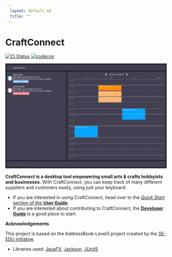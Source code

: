 ```yaml
---
  layout: default.md
  title: ""
---
```


# CraftConnect

[![CI Status](https://github.com/se-edu/addressbook-level3/workflows/Java%20CI/badge.svg)](https://github.com/AY2425S2-CS2103T-W13-4/tp/actions)
[![codecov](https://codecov.io/gh/se-edu/addressbook-level3/branch/master/graph/badge.svg)](https://codecov.io/gh/AY2425S2-CS2103T-W13-4/tp)

![Ui](images/Ui.png)

**CraftConnect is a desktop tool empowering small arts & crafts hobbyists and businesses.** With CraftConnect, you can keep track of many different suppliers and customers easily, using just your keyboard.

* If you are interested in using CraftConnect, head over to the [_Quick Start_ section of the **User Guide**](UserGuide.html#quick-start).
* If you are interested about contributing to CraftConnect, the [**Developer Guide**](DeveloperGuide.html) is a good place to start.


**Acknowledgements**

This project is based on the AddressBook-Level3 project created by the [SE-EDU initiative](https://se-education.org).

* Libraries used: [JavaFX](https://openjfx.io/), [Jackson](https://github.com/FasterXML/jackson), [JUnit5](https://github.com/junit-team/junit5)
